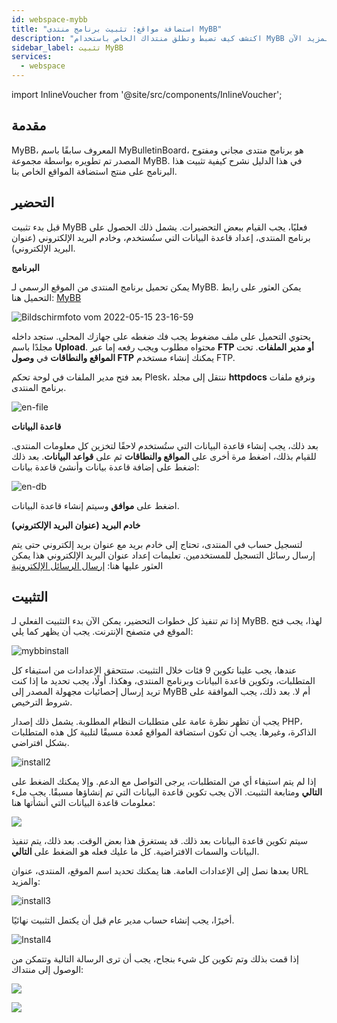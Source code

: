 ```yaml
---
id: webspace-mybb
title: "استضافة مواقع: تثبيت برنامج منتدى MyBB"
description: "اكتشف كيف تضبط وتطلق منتداك الخاص باستخدام MyBB لبناء مجتمع تفاعلي على الإنترنت → تعلّم المزيد الآن"
sidebar_label: تثبيت MyBB
services:
  - webspace
---
```


import InlineVoucher from '@site/src/components/InlineVoucher';

## مقدمة

MyBB، المعروف سابقًا باسم MyBulletinBoard، هو برنامج منتدى مجاني ومفتوح المصدر تم تطويره بواسطة مجموعة MyBB. في هذا الدليل نشرح كيفية تثبيت هذا البرنامج على منتج استضافة المواقع الخاص بنا.

<InlineVoucher />

## التحضير

قبل بدء تثبيت MyBB فعليًا، يجب القيام ببعض التحضيرات. يشمل ذلك الحصول على برنامج المنتدى، إعداد قاعدة البيانات التي ستُستخدم، وخادم البريد الإلكتروني (عنوان البريد الإلكتروني).

**البرنامج**

يمكن تحميل برنامج المنتدى من الموقع الرسمي لـ MyBB. يمكن العثور على رابط التحميل هنا: [MyBB](https://mybb.com/download/)

![Bildschirmfoto vom 2022-05-15 23-16-59](https://screensaver01.zap-hosting.com/index.php/s/s8kbtNFq6c79SoH/preview)

يحتوي التحميل على ملف مضغوط يجب فك ضغطه على جهازك المحلي. ستجد داخله مجلدًا باسم **Upload**. محتواه مطلوب ويجب رفعه إما عبر **FTP أو مدير الملفات**. تحت **المواقع والنطاقات** في **وصول FTP** يمكنك إنشاء مستخدم FTP.

بعد فتح مدير الملفات في لوحة تحكم Plesk، ننتقل إلى مجلد **httpdocs** ونرفع ملفات برنامج المنتدى.

![en-file](https://screensaver01.zap-hosting.com/index.php/s/x9oWpWCzrtB87e7/preview)

**قاعدة البيانات**

بعد ذلك، يجب إنشاء قاعدة البيانات التي ستُستخدم لاحقًا لتخزين كل معلومات المنتدى. للقيام بذلك، اضغط مرة أخرى على **المواقع والنطاقات** ثم على **قواعد البيانات**. بعد ذلك اضغط على إضافة قاعدة بيانات وأنشئ قاعدة بيانات:

![en-db](https://screensaver01.zap-hosting.com/index.php/s/f3dwjM5qxQQpzd6/preview)

اضغط على **موافق** وسيتم إنشاء قاعدة البيانات.

**خادم البريد (عنوان البريد الإلكتروني)**

لتسجيل حساب في المنتدى، تحتاج إلى خادم بريد مع عنوان بريد إلكتروني حتى يتم إرسال رسائل التسجيل للمستخدمين. تعليمات إعداد عنوان البريد الإلكتروني هذا يمكن العثور عليها هنا: [إرسال الرسائل الإلكترونية](webspace-plesk-sendmail.md)

## التثبيت

إذا تم تنفيذ كل خطوات التحضير، يمكن الآن بدء التثبيت الفعلي لـ MyBB. لهذا، يجب فتح الموقع في متصفح الإنترنت. يجب أن يظهر كما يلي:

![mybbinstall](https://screensaver01.zap-hosting.com/index.php/s/DzgRZMBFotTgsXZ/preview)

عندها، يجب علينا تكوين 9 فئات خلال التثبيت. ستتحقق الإعدادات من استيفاء كل المتطلبات، وتكوين قاعدة البيانات وبرنامج المنتدى، وهكذا. أولًا، يجب تحديد ما إذا كنت تريد إرسال إحصائيات مجهولة المصدر إلى MyBB أم لا. بعد ذلك، يجب الموافقة على شروط الترخيص.

يجب أن تظهر نظرة عامة على متطلبات النظام المطلوبة. يشمل ذلك إصدار PHP، الذاكرة، وغيرها. يجب أن تكون استضافة المواقع مُعدة مسبقًا لتلبية كل هذه المتطلبات بشكل افتراضي.

![install2](https://screensaver01.zap-hosting.com/index.php/s/fTJQGRADn5SF62C/preview)

إذا لم يتم استيفاء أي من المتطلبات، يرجى التواصل مع الدعم. وإلا يمكنك الضغط على **التالي** ومتابعة التثبيت. الآن يجب تكوين قاعدة البيانات التي تم إنشاؤها مسبقًا. يجب ملء معلومات قاعدة البيانات التي أنشأتها هنا:

![](https://screensaver01.zap-hosting.com/index.php/s/GaRZiSizcYCMX3Z/preview)

سيتم تكوين قاعدة البيانات بعد ذلك. قد يستغرق هذا بعض الوقت. بعد ذلك، يتم تنفيذ البيانات والسمات الافتراضية. كل ما عليك فعله هو الضغط على **التالي**.

بعدها نصل إلى الإعدادات العامة. هنا يمكنك تحديد اسم الموقع، المنتدى، عنوان URL والمزيد:

![install3](https://screensaver01.zap-hosting.com/index.php/s/asEA4KqtZGaN65A/preview)

أخيرًا، يجب إنشاء حساب مدير عام قبل أن يكتمل التثبيت نهائيًا.

![Install4](https://screensaver01.zap-hosting.com/index.php/s/3T6NMLYyMnb4pja/preview)

إذا قمت بذلك وتم تكوين كل شيء بنجاح، يجب أن ترى الرسالة التالية وتتمكن من الوصول إلى منتداك:

![](https://screensaver01.zap-hosting.com/index.php/s/9N2jBCbzEYe2iyn/preview)

![](https://screensaver01.zap-hosting.com/index.php/s/g9iecMjiDX4GoqP/preview)

<InlineVoucher />